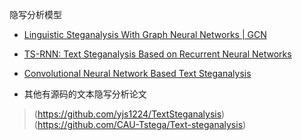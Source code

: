 隐写分析模型

- [Linguistic Steganalysis With Graph Neural Networks | GCN](https://ieeexplore.ieee.org/document/9364681)

- [TS-RNN: Text Steganalysis Based on Recurrent Neural Networks ](https://ieeexplore.ieee.org/document/8727932)

- [Convolutional Neural Network Based Text Steganalysis](https://ieeexplore.ieee.org/document/8625512)

- 其他有源码的文本隐写分析论文
> (https://github.com/yjs1224/TextSteganalysis)
(https://github.com/CAU-Tstega/Text-steganalysis)

